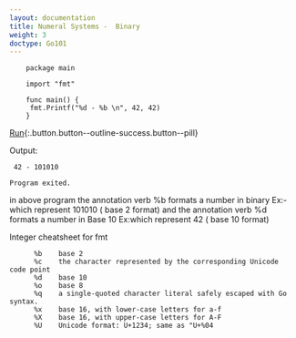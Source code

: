 ```yaml
---
layout: documentation
title: Numeral Systems -  Binary
weight: 3
doctype: Go101
---
```



```
    package main

    import "fmt"

    func main() {
	 fmt.Printf("%d - %b \n", 42, 42)
    }
``` 
[Run](https://play.golang.org/p/8oA-JOz0flp){:.button.button--outline-success.button--pill}


Output:
     
     42 - 101010 

    Program exited.
    
  

in above program the annotation verb %b formats a number in binary  Ex:- which represent 101010 ( base 2 format)
and  the annotation verb %d formats a number in Base 10   Ex:which represent 42 ( base 10 format)

Integer cheatsheet for fmt 

```
      %b	base 2
      %c	the character represented by the corresponding Unicode code point
      %d	base 10
      %o	base 8
      %q	a single-quoted character literal safely escaped with Go syntax.
      %x	base 16, with lower-case letters for a-f
      %X	base 16, with upper-case letters for A-F
      %U	Unicode format: U+1234; same as "U+%04
```

